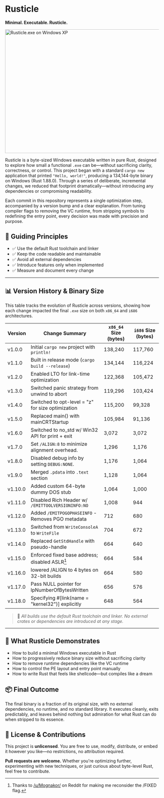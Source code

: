 # Rusticle

**Minimal. Executable. Rusticle.**

<img width="709" height="406" alt="Rusticle.exe on Windows XP" src="https://github.com/user-attachments/assets/68c7d34c-ed7a-4434-8830-2cbe429aa6aa" />

Rusticle is a byte-sized Windows executable written in pure Rust, designed to explore how small a functional `.exe` can be—without sacrificing clarity, correctness, or control. This project began with a standard `cargo new` application that printed `"Hello, world!"`, producing a 134,144-byte binary on Windows (Rust 1.88.0). Through a series of deliberate, incremental changes, we reduced that footprint dramatically—without introducing any dependencies or compromising readability.

Each commit in this repository represents a single optimization step, accompanied by a version bump and a clear explanation. From tuning compiler flags to removing the VC runtime, from stripping symbols to redefining the entry point, every decision was made with precision and purpose.

## 🧭 Guiding Principles

- ✅ Use the default Rust toolchain and linker
- ✅ Keep the code readable and maintainable
- ✅ Avoid all external dependencies
- ✅ Introduce features only when implemented
- ✅ Measure and document every change

---

## 📊 Version History & Binary Size

This table tracks the evolution of Rusticle across versions, showing how each change impacted the final `.exe` size on both `x86_64` and `i686` architectures.

| Version | Change Summary                                    | `x86_64` Size (bytes) | `i686` Size (bytes) |
|---------|---------------------------------------------------|-----------------------|---------------------|
| v1.0.0  | Initial `cargo new` project with `println!`       | 138,240               | 117,760             |
| v1.1.0  | Built in release mode (`cargo build --release`)   | 134,144               | 116,224             |
| v1.2.0  | Enabled LTO for link-time optimization            | 122,368               | 105,472             |
| v1.3.0  | Switched panic strategy from unwind to abort      | 119,296               | 103,424             |
| v1.4.0  | Switched to opt-level = "z" for size optimization | 115,200               |  99,328             |
| v1.5.0  | Replaced main() with mainCRTStartup               | 105,984               |  91,136             |
| v1.6.0  | Switched to no_std w/ Win32 API for print + exit  |   3,072               |   3,072             |
| v1.7.0  | Set `/ALIGN:8` to minimize alignment overhead.    |   1,296               |   1,176             |
| v1.8.0  | Disabled debug info by setting `DEBUG:NONE`.      |   1,176               |   1,064             |
| v1.9.0  | Merged `.pdata` into `.text` section              |   1,128               |   1,064             |
| v1.10.0 | Added custom 64-byte dummy DOS stub               |   1,064               |   1,000             |
| v1.11.0 | Disabled Rich Header w/ `/EMITTOOLVERSIONINFO:NO` |   1,008               |     944             |
| v1.12.0 | Added `/EMITPOGOPHASEINFO` - Removes PGO metadata |     712               |     680             |
| v1.13.0 | Switched from `WriteConsoleA` to `WriteFile`      |     704               |     672             |
| v1.14.0 | Replaced `GetStdHandle` with pseudo-handle        |     664               |     640             |
| v1.15.0 | Enforced fixed base address; disabled ASLR[^1]    |     664               |     584             |
| v1.16.0 | lowered /ALIGN to 4 bytes on 32-bit builds        |     664               |     580             |
| v1.17.0 | Pass NULL pointer for lpNumberOfBytesWritten      |     656               |     576             |
| v1.18.0 | Specifying #[link(name = "kernel32")] explicitly  |     648               |     564             |

[^1]: Thanks to [/u/Mognakor/](https://www.reddit.com/r/rust/comments/1n7eknj/comment/nc71r70) on Reddit for making me reconsider the /FIXED flag.

<!-- cargo clean; $targets = @("x86_64-pc-windows-msvc", "i686-pc-windows-msvc"); foreach ($t in $targets) { cargo build --release --target $t; $exe = "target\$t\release\rusticle.exe"; Write-Host "$t`t$($(Get-Item $exe).Length) bytes" } -->

> 📌 *All builds use the default Rust toolchain and linker. No external crates or dependencies are introduced at any stage.*

---

## 🚀 What Rusticle Demonstrates

- How to build a minimal Windows executable in Rust
- How to progressively reduce binary size without sacrificing clarity
- How to remove runtime dependencies like the VC runtime
- How to control the PE layout and entry point manually
- How to write Rust that feels like shellcode—but compiles like a dream

## 📦 Final Outcome

The final binary is a fraction of its original size, with no external dependencies, no runtime, and no standard library. It executes cleanly, exits predictably, and leaves behind nothing but admiration for what Rust can do when stripped to its essence.

## 📄 License & Contributions

This project is **unlicensed**. You are free to use, modify, distribute, or embed it however you like—no restrictions, no attribution required.

**Pull requests are welcome.** Whether you're optimizing further, experimenting with new techniques, or just curious about byte-level Rust, feel free to contribute.